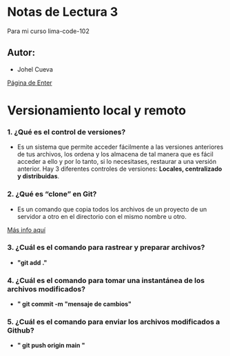 # Notas de Lectura 3
Para mi curso lima-code-102

## Autor:
- Johel Cueva

[Página de Enter](www.enter.edu.pe)

# Versionamiento local y remoto

### 1. ¿Qué es el control de versiones?

+ Es un sistema que permite acceder fácilmente a las versiones anteriores de tus archivos, los ordena y los almacena de tal manera que es fácil acceder a ello y por lo tanto, si lo necesitases, restaurar a una versión anterior. Hay 3 diferentes controles de versiones: **Locales, centralizado y distribuidas**.


### 2. ¿Qué es “clone” en Git?

+ Es un comando que copia todos los archivos de un proyecto de un servidor a otro en el directorio con el mismo nombre u otro.

[Más info aquí](https://blog.udemy.com/git-tutorial-a-comprehensive-guide/)


### 3. ¿Cuál es el comando para rastrear y preparar archivos?

+ **"git add ."**


### 4. ¿Cuál es el comando para tomar una instantánea de los archivos modificados?

+ **" git commit -m "mensaje de cambios"**

### 5. ¿Cuál es el comando para enviar los archivos modificados a Github?

+ **" git push origin main "**